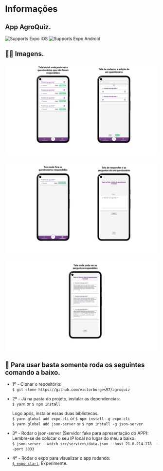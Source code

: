 # Informações
## App AgroQuiz.

<p>
  <!-- iOS -->
  <img alt="Supports Expo iOS" longdesc="Supports Expo iOS" src="https://img.shields.io/badge/iOS-4630EB.svg?style=flat-square&logo=APPLE&labelColor=999999&logoColor=fff" />
  <!-- Android -->
  <img alt="Supports Expo Android" longdesc="Supports Expo Android" src="https://img.shields.io/badge/Android-4630EB.svg?style=flat-square&logo=ANDROID&labelColor=A4C639&logoColor=fff" />
</p>

## 👍🏾 Imagens.

![Simulator Example](https://raw.githubusercontent.com/victorborges97/agroquiz/main/assets/1.png)

![Simulator Example](https://raw.githubusercontent.com/victorborges97/agroquiz/main/assets/2.png)

![Simulator Example](https://raw.githubusercontent.com/victorborges97/agroquiz/main/assets/3.png)

## 🚀 Para usar basta somente roda os seguintes comando a baixo.

* 1º - Clonar o repositório: <br/>
  `$ git clone https://github.com/victorborges97/agroquiz`

* 2º - Já na pasta do projeto, instalar as dependencias: <br/>
  `$ yarn` or `$ npm install`
  
  Logo após, instalar essas duas bibliotecas. <br/>
  `$ yarn global add expo-cli` or `$ npm install -g expo-cli` <br/>
  `$ yarn global add json-server` or `$ npm install -g json-server` 

* 3º - Rodar o json-server (Servidor fake para apresentação do APP):
  Lembre-se de colocar o seu IP local no lugar do meu a baixo. <br/>
  `$ json-server --watch src/services/data.json --host 21.0.214.178  --port 3333`

* 4º - Rodar o expo para visualizar o app rodando: <br/>
  [`$ expo start`](https://docs.expo.io/versions/latest/workflow/expo-cli/), Experimente.

